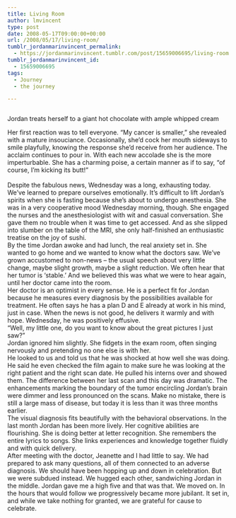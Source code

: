 ```yaml
---
title: Living Room
author: lmvincent
type: post
date: 2008-05-17T09:00:00+00:00
url: /2008/05/17/living-room/
tumblr_jordanmarinvincent_permalink:
  - https://jordanmarinvincent.tumblr.com/post/15659006695/living-room
tumblr_jordanmarinvincent_id:
  - 15659006695
tags:
  - Journey
  - the journey

---
```

<a href="https://www.flickr.com/photos/larryvincent/2498954605/" title="photo sharing" target="_blank" rel="noopener"><img src="https://farm3.static.flickr.com/2021/2498954605_f321cb3e07_m.jpg" alt="" /></a>

Jordan treats herself to a giant hot chocolate with ample whipped cream

Her first reaction was to tell everyone. &ldquo;My cancer is smaller,&rdquo; she revealed with a mature insouciance. Occasionally, she&rsquo;d cock her mouth sideways to smile playfully, knowing the response she&rsquo;d receive from her audience. The acclaim continues to pour in. With each new accolade she is the more imperturbable. She has a charming poise, a certain manner as if to say, &ldquo;of course, I&rsquo;m kicking its butt!&rdquo;  
<a name="more"></a>  
Despite the fabulous news, Wednesday was a long, exhausting today. We&rsquo;ve learned to prepare ourselves emotionally. It&rsquo;s difficult to lift Jordan&rsquo;s spirits when she is fasting because she&rsquo;s about to undergo anesthesia. She was in a very cooperative mood Wednesday morning, though. She engaged the nurses and the anesthesiologist with wit and casual conversation. She gave them no trouble when it was time to get accessed. And as she slipped into slumber on the table of the MRI, she only half-finished an enthusiastic treatise on the joy of sushi.  
By the time Jordan awoke and had lunch, the real anxiety set in. She wanted to go home and we wanted to know what the doctors saw. We&rsquo;ve grown accustomed to non-news &ndash; the usual speech about very little change, maybe slight growth, maybe a slight reduction. We often hear that her tumor is &lsquo;stable.&rsquo; And we believed this was what we were to hear again, until her doctor came into the room.  
Her doctor is an optimist in every sense. He is a perfect fit for Jordan because he measures every diagnosis by the possibilities available for treatment. He often says he has a plan D and E already at work in his mind, just in case. When the news is not good, he delivers it warmly and with hope. Wednesday, he was positively effusive.  
&ldquo;Well, my little one, do you want to know about the great pictures I just saw?&rdquo;  
Jordan ignored him slightly. She fidgets in the exam room, often singing nervously and pretending no one else is with her.  
He looked to us and told us that he was shocked at how well she was doing. He said he even checked the film again to make sure he was looking at the right patient and the right scan date. He pulled his interns over and showed them. The difference between her last scan and this day was dramatic. The enhancements marking the boundary of the tumor encircling Jordan&rsquo;s brain were dimmer and less pronounced on the scans. Make no mistake, there is still a large mass of disease, but today it is less than it was three months earlier.  
The visual diagnosis fits beautifully with the behavioral observations. In the last month Jordan has been more lively. Her cognitive abilities are flourishing. She is doing better at letter recognition. She remembers the entire lyrics to songs. She links experiences and knowledge together fluidly and with quick delivery.  
After meeting with the doctor, Jeanette and I had little to say. We had prepared to ask many questions, all of them connected to an adverse diagnosis. We should have been hopping up and down in celebration. But we were subdued instead. We hugged each other, sandwiching Jordan in the middle. Jordan gave me a high five and that was that. We moved on. In the hours that would follow we progressively became more jubilant. It set in, and while we take nothing for granted, we are grateful for cause to celebrate.

<div class="blogger-post-footer">
  <img loading="lazy" width="1" height="1" src="https://blogger.googleusercontent.com/tracker/9039099668816362935-9083135215655159504?l=jordansjourney2.blogspot.com" alt="" />
</div>